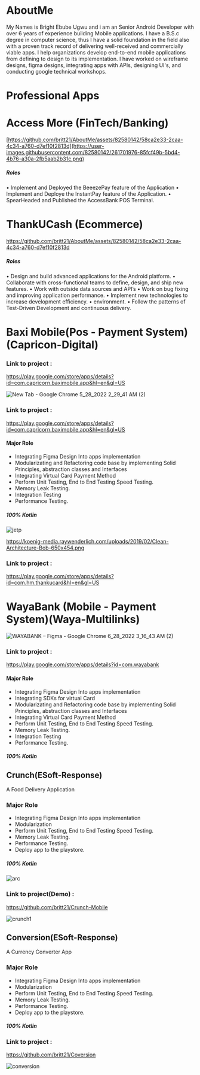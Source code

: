 # AboutMe
My Names is Bright Ebube Ugwu and i am an Senior Android Developer with over 6 years of experience building Mobile applications. I have a B.S.c degree in computer science, thus I have a solid foundation in the field also with a proven track record of delivering well-received and commercially viable apps. I help organizations develop end-to-end mobile applications from defining to design to its implementation. I have worked on wireframe designs, figma designs, integrating apps with APIs, designing UI's, and conducting google technical workshops.

# Professional Apps

# Access More (FinTech/Banking)
[https://github.com/britt21/AboutMe/assets/82580142/58ca2e33-2caa-4c34-a760-d7ef10f2813d](https://user-images.githubusercontent.com/82580142/261701976-85fcf49b-5bd4-4b76-a30a-2fb5aab2b31c.png)
##### Roles
• Implement and Deployed the BeeezePay feature of the Application
• Implement and Deploye the InstantPay feature of the Application.
• SpearHeaded and Published the AccessBank POS Terminal.

# ThankUCash (Ecommerce)
https://github.com/britt21/AboutMe/assets/82580142/58ca2e33-2caa-4c34-a760-d7ef10f2813d
##### Roles
• Design and build advanced applications for the Android platform.
• Collaborate with cross-functional teams to define, design, and ship new features.
• Work with outside data sources and API’s • Work on bug fixing and improving application performance.
• Implement new technologies to increase development efficiency.
• environment. • Follow the patterns of Test-Driven Development and continuous delivery.


# Baxi Mobile(Pos - Payment System)(Capricon-Digital)


### Link to project : 
https://play.google.com/store/apps/details?id=com.capricorn.baximobile.app&hl=en&gl=US

![New Tab - Google Chrome 5_28_2022 2_29_41 AM (2)](https://user-images.githubusercontent.com/82580142/175964785-c9e3bb4b-1360-4d35-97cb-fa611b972277.png)


### Link to project : 
https://play.google.com/store/apps/details?id=com.capricorn.baximobile.app&hl=en&gl=US

#### Major Role
* Integrating Figma Design Into apps implementation
* Modularizating and Refactoring code base by implementing Solid Principles, abstraction classes and Interfaces
* Integrating Virtual Card Payment Method
* Perform Unit Testing, End to End Testing Speed Testing.
* Memory Leak Testing.
* Integration Testing
* Performance Testing.
##### 100% Kotlin

![jetp](https://user-images.githubusercontent.com/82580142/170806066-0f127457-c705-4a96-927e-0cb24f99f840.jpg)





https://koenig-media.raywenderlich.com/uploads/2019/02/Clean-Architecture-Bob-650x454.png

### Link to project : 
https://play.google.com/store/apps/details?id=com.hm.thankucard&hl=en&gl=US




# WayaBank (Mobile - Payment System)(Waya-Multilinks)

![WAYABANK – Figma - Google Chrome 6_28_2022 3_16_43 AM (2)](https://user-images.githubusercontent.com/82580142/175964267-64cd05c1-dfba-468e-a27c-f3c91b884bcc.png)

### Link to project : 
https://play.google.com/store/apps/details?id=com.wayabank

#### Major Role
* Integrating Figma Design Into apps implementation
* Integrating SDKs for virtual Card
* Modularizating and Refactoring code base by implementing Solid Principles, abstraction classes and Interfaces
* Integrating Virtual Card Payment Method
* Perform Unit Testing, End to End Testing Speed Testing.
* Memory Leak Testing.
* Integration Testing
* Performance Testing.
##### 100% Kotlin




## Crunch(ESoft-Response)
A Food Delivery Application


### Major Role
* Integrating Figma Design Into apps implementation
* Modularization 
* Perform Unit Testing, End to End Testing Speed Testing.
* Memory Leak Testing.
* Performance Testing.
* Deploy app to the playstore.
##### 100% Kotlin


![arc](https://user-images.githubusercontent.com/82580142/170806157-de80e8c6-1061-41f8-98e0-e2f0c034ae40.jpg)

### Link to project(Demo) : 
https://github.com/britt21/Crunch-Mobile

![crunch1](https://user-images.githubusercontent.com/82580142/170805704-69f96dc4-75d6-4371-a05d-d78b4c60ff86.png)

## Conversion(ESoft-Response)
A Currency Converter App 

### Major Role
* Integrating Figma Design Into apps implementation
* Modularization 
* Perform Unit Testing, End to End Testing Speed Testing.
* Memory Leak Testing.
* Performance Testing.
* Deploy app to the playstore.
##### 100% Kotlin


### Link to project : 
https://github.com/britt21/Coversion

![conversion](https://user-images.githubusercontent.com/82580142/170805940-ac07ec6b-0cc2-4f51-8305-119fa5c8996f.png)

